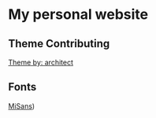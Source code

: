 # My personal website

## Theme Contributing

[Theme by: architect](https://github.com/pages-themes/architect)

## Fonts

[MiSans](https://hyperos.mi.com/font))
